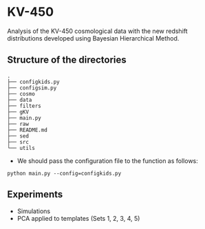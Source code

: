 # KV-450

Analysis of the KV-450 cosmological data with the new redshift distributions developed using Bayesian Hierarchical Method.

## Structure of the directories

```
.
├── configkids.py
├── configsim.py
├── cosmo
├── data
├── filters
├── gKV
├── main.py
├── raw
├── README.md
├── sed
├── src
└── utils
```

-   We should pass the configuration file to the function as follows:

```
python main.py --config=configkids.py
```

## Experiments

-   Simulations
-   PCA applied to templates (Sets 1, 2, 3, 4, 5)
